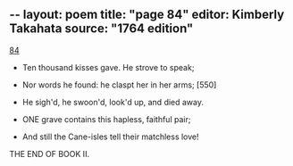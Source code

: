 --
layout: poem
title: "page 84"
editor: Kimberly Takahata
source: "1764 edition"
---


[84]()

- Ten thousand kisses gave. He strove to speak;
- Nor words he found: he claspt her in her arms; [550]
- He sigh'd, he swoon'd, look'd up, and died away.

- ONE grave contains this hapless, faithful pair;
- And still the Cane-isles tell their matchless love!

THE END OF BOOK II.